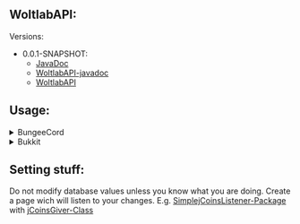## WoltlabAPI:

Versions:
  * 0.0.1-SNAPSHOT:
    * [JavaDoc](https://xxschrandxx.github.io/SpigotPlugins/WoltlabAPI/0.0.1-SNAPSHOT/apidocs/)
    * [WoltlabAPI-javadoc](https://xxschrandxx.github.io/SpigotPlugins/WoltlabAPI/0.0.1-SNAPSHOT/WoltlabAPI-0.0.1-SNAPSHOT-javadoc.jar)
    * [WoltlabAPI](https://xxschrandxx.github.io/SpigotPlugins/WoltlabAPI/0.0.1-SNAPSHOT/WoltlabAPI-0.0.1-SNAPSHOT.jar)

## Usage:
<details>
<summary>BungeeCord</summary>

``` JAVA
public class Main extends Plugin {

private WoltlabAPIBungee wab;

  public WoltlabAPIBungee getAPI() {
    return wab;
  }

  public void onEnable() {
    ...
    //Setting up WoltlabAPIBungee
    /** The change getDataFolder() to the folder you want the hikariconfig.properties in. */
    File SQLProperties = WoltlabAPIBungee.createDefaultHikariCPConfig(getDataFolder());
    /** Weather WoltlabAPIBungee should log debug information. */
    boolean isDebug = false;
    wab = new WoltlabAPIBungee(SQLProperties.toPath(), getLogger(), isDebug);
    ...
  }

}
```

</details>

<details>
<summary>Bukkit</summary>

``` JAVA
public class Main extends JavaPlugin {

  private WoltlabAPIBukkit wab;

  public WoltlabAPIBukkit getAPI() {
    return wab;
  }

  public void onEnable() {
    ...
    //Setting up WoltlabAPIBukkit
    /** The change getDataFolder() to the folder you want the hikariconfig.properties in. */
    File SQLProperties = WoltlabAPIBukkit.createDefaultHikariCPConfig(getDataFolder());
    /** Weather WoltlabAPIBukkit should log debug information. */
    boolean isDebug = false;
    wab = new WoltlabAPIBukkit(SQLProperties.toPath(), getLogger(), isDebug);
    ...
  }

}
```

</details>

## Setting stuff:
Do not modify database values unless you know what you are doing.
Create a page wich will listen to your changes.
E.g. [SimplejCoinsListener-Package](https://github.com/xXSchrandXx/SimplejCoinsListener) with [jCoinsGiver-Class](https://github.com/xXSchrandXx/SpigotPlugins/blob/master/WoltlabSyncer/src/main/java/de/xxschrandxx/wsc/core/jCoinsGiver.java)